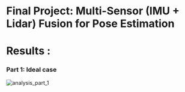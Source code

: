 
# Final Project: Multi-Sensor (IMU + Lidar) Fusion for Pose Estimation

# Results :
  ### Part 1: Ideal case
  
![analysis_part_1](https://user-images.githubusercontent.com/64086951/90326945-7e8cf480-df86-11ea-89a0-b79e8937bff4.png)
